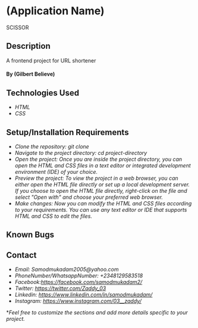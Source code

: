 # (Application Name)
SCISSOR

## Description
A frontend project for URL shortener

#### By (Gilbert Believe)

## Technologies Used
* _HTML_
* _CSS_

## Setup/Installation Requirements

* _Clone the repository: git clone <repository-url>_
* _Navigate to the project directory: cd project-directory_
* _Open the project: Once you are inside the project directory, you can open the HTML and CSS files in a text editor or integrated development environment (IDE) of your choice._
* _Preview the project: To view the project in a web browser, you can either open the HTML file directly or set up a local development server. If you choose to open the HTML file directly, right-click on the file and select "Open with" and choose your preferred web browser._
* _Make changes: Now you can modify the HTML and CSS files according to your requirements. You can use any text editor or IDE that supports HTML and CSS to edit the files._

## Known Bugs

## Contact
* _Email: Samodmukadam2005@yahoo.com_
* _PhoneNumber/WhatsappNumber: +2348129583518_
* _Facebook:https://facebook.com/samodmukadam2/_
* _Twitter: https://twitter.com/Zaddy_03_
* _Linkedin: https://www.linkedin.com/in/samodmukadam/_
* _Instagram: https://www.instagram.com/03__zaddy/_

*_Feel free to customize the sections and add more details specific to your project._
